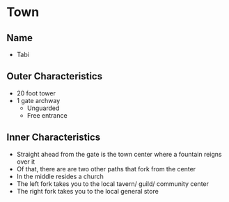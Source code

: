 # Town

## Name
* Tabi

## Outer Characteristics
* 20 foot tower
* 1 gate archway
  * Unguarded
  * Free entrance

## Inner Characteristics
* Straight ahead from the gate is the town center where a fountain reigns over it
* Of that, there are are two other paths that fork from the center
* In the middle resides a church
* The left fork takes you to the local tavern/ guild/ community center
* The right fork takes you to the local general store

